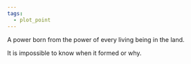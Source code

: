 ```yaml
---
tags:
  - plot_point
---
```

A power born from the power of every living being in the land.

It is impossible to know when it formed or why.